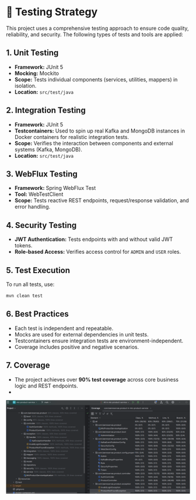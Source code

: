 # 🧪 Testing Strategy

This project uses a comprehensive testing approach to ensure code quality, reliability, and security. The following types of tests and tools are applied:

## 1. Unit Testing

- **Framework:** JUnit 5
- **Mocking:** Mockito
- **Scope:** Tests individual components (services, utilities, mappers) in isolation.
- **Location:** `src/test/java`

## 2. Integration Testing

- **Framework:** JUnit 5
- **Testcontainers:** Used to spin up real Kafka and MongoDB instances in Docker containers for realistic integration tests.
- **Scope:** Verifies the interaction between components and external systems (Kafka, MongoDB).
- **Location:** `src/test/java`

## 3. WebFlux Testing

- **Framework:** Spring WebFlux Test
- **Tool:** WebTestClient
- **Scope:** Tests reactive REST endpoints, request/response validation, and error handling.

## 4. Security Testing

- **JWT Authentication:** Tests endpoints with and without valid JWT tokens.
- **Role-based Access:** Verifies access control for `ADMIN` and `USER` roles.

## 5. Test Execution

To run all tests, use:

```bash
mvn clean test
```

## 6. Best Practices

- Each test is independent and repeatable.
- Mocks are used for external dependencies in unit tests.
- Testcontainers ensure integration tests are environment-independent.
- Coverage includes positive and negative scenarios.

## 7. Coverage


- The project achieves over **90% test coverage** across core business logic and REST endpoints.
- 
<img src="test-coverage-product.png" alt="Coverage">